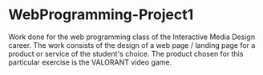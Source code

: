 # WebProgramming-Project1
 Work done for the web programming class of the Interactive Media Design career. The work consists of the design of a web page / landing page for a product or service of the student's choice. The product chosen for this particular exercise is the VALORANT video game.

